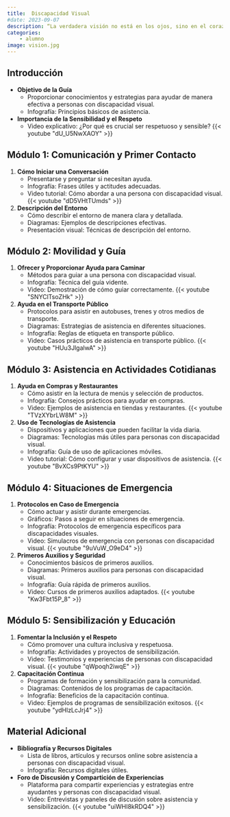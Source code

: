 ```yaml
---
title:  Discapacidad Visual
#date: 2023-09-07
description: “La verdadera visión no está en los ojos, sino en el corazón y en la mente que perciben más allá de lo visible. La discapacidad visual no limita la capacidad de soñar, crear y vivir plenamente.” 
categories:
    - alumno
image: vision.jpg    
---
```



## Introducción
- **Objetivo de la Guía**
  - Proporcionar conocimientos y estrategias para ayudar de manera efectiva a personas con discapacidad visual.
  - Infografía: Principios básicos de asistencia.
- **Importancia de la Sensibilidad y el Respeto**
  - Video explicativo: ¿Por qué es crucial ser respetuoso y sensible?
  {{< youtube "dU_U5NwXAOY" >}}

## Módulo 1: Comunicación y Primer Contacto
1. **Cómo Iniciar una Conversación**
   - Presentarse y preguntar si necesitan ayuda.
   - Infografía: Frases útiles y actitudes adecuadas.
   - Video tutorial: Cómo abordar a una persona con discapacidad visual.
   {{< youtube "dD5VHtTUmds" >}}
2. **Descripción del Entorno**
   - Cómo describir el entorno de manera clara y detallada.
   - Diagramas: Ejemplos de descripciones efectivas.
   - Presentación visual: Técnicas de descripción del entorno.

## Módulo 2: Movilidad y Guía
1. **Ofrecer y Proporcionar Ayuda para Caminar**
   - Métodos para guiar a una persona con discapacidad visual.
   - Infografía: Técnica del guía vidente.
   - Video: Demostración de cómo guiar correctamente.
   {{< youtube "SNYClTsoZHk" >}}
2. **Ayuda en el Transporte Público**
   - Protocolos para asistir en autobuses, trenes y otros medios de transporte.
   - Diagramas: Estrategias de asistencia en diferentes situaciones.
   - Infografía: Reglas de etiqueta en transporte público.
   - Video: Casos prácticos de asistencia en transporte público.
   {{< youtube "HUu3JlgalwA" >}}

## Módulo 3: Asistencia en Actividades Cotidianas
1. **Ayuda en Compras y Restaurantes**
   - Cómo asistir en la lectura de menús y selección de productos.
   - Infografía: Consejos prácticos para ayudar en compras.
   - Video: Ejemplos de asistencia en tiendas y restaurantes.
   {{< youtube "TVzXYbrLW8M" >}}
2. **Uso de Tecnologías de Asistencia**
   - Dispositivos y aplicaciones que pueden facilitar la vida diaria.
   - Diagramas: Tecnologías más útiles para personas con discapacidad visual.
   - Infografía: Guía de uso de aplicaciones móviles.
   - Video tutorial: Cómo configurar y usar dispositivos de asistencia.
   {{< youtube "BvXCs9PtKYU" >}}

## Módulo 4: Situaciones de Emergencia
1. **Protocolos en Caso de Emergencia**
   - Cómo actuar y asistir durante emergencias.
   - Gráficos: Pasos a seguir en situaciones de emergencia.
   - Infografía: Protocolos de emergencia específicos para discapacidades visuales.
   - Video: Simulacros de emergencia con personas con discapacidad visual.
   {{< youtube "9uVuW_O9eD4" >}}
2. **Primeros Auxilios y Seguridad**
   - Conocimientos básicos de primeros auxilios.
   - Diagramas: Primeros auxilios para personas con discapacidad visual.
   - Infografía: Guía rápida de primeros auxilios.
   - Video: Cursos de primeros auxilios adaptados.
   {{< youtube "Kw3Fbt15P_8" >}}

## Módulo 5: Sensibilización y Educación
1. **Fomentar la Inclusión y el Respeto**
   - Cómo promover una cultura inclusiva y respetuosa.
   - Infografía: Actividades y proyectos de sensibilización.
   - Video: Testimonios y experiencias de personas con discapacidad visual.
   {{< youtube "qWpoqh2iwqE" >}}
2. **Capacitación Continua**
   - Programas de formación y sensibilización para la comunidad.
   - Diagramas: Contenidos de los programas de capacitación.
   - Infografía: Beneficios de la capacitación continua.
   - Video: Ejemplos de programas de sensibilización exitosos.
   {{< youtube "ydHlzLcJrj4" >}}

## Material Adicional
- **Bibliografía y Recursos Digitales**
  - Lista de libros, artículos y recursos online sobre asistencia a personas con discapacidad visual.
  - Infografía: Recursos digitales útiles.
- **Foro de Discusión y Compartición de Experiencias**
  - Plataforma para compartir experiencias y estrategias entre ayudantes y personas con discapacidad visual.
  - Video: Entrevistas y paneles de discusión sobre asistencia y sensibilización.
  {{< youtube "uiWHI8kRDQ4" >}}
